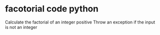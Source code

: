 # facotorial code python
Calculate the factorial of an integer positive
Throw an exception if the input is not an integer 

